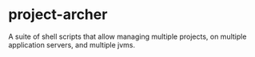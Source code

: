 project-archer
==============

A suite of shell scripts that allow managing multiple projects, on multiple application servers, and multiple jvms.